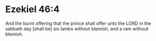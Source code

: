# Ezekiel 46:4

And the burnt offering that the prince shall offer unto the LORD in the sabbath day [shall be] six lambs without blemish, and a ram without blemish.